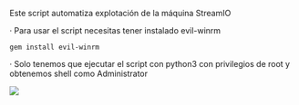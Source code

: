 Este script automatiza explotación de la máquina StreamIO

· Para usar el script necesitas tener instalado evil-winrm

    gem install evil-winrm

· Solo tenemos que ejecutar el script con python3 con privilegios de root y obtenemos shell como Administrator

<img src="https://raw.githubusercontent.com/GatoGamer1155/Imagenes-Repositorios/main/stream.png">
